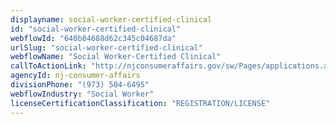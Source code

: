 ```yaml
---
displayname: social-worker-certified-clinical
id: "social-worker-certified-clinical"
webflowId: "640b84688d62c345c04687da"
urlSlug: "social-worker-certified-clinical"
webflowName: "Social Worker-Certified Clinical"
callToActionLink: "http://njconsumeraffairs.gov/sw/Pages/applications.aspx"
agencyId: nj-consumer-affairs
divisionPhone: "(973) 504-6495"
webflowIndustry: "Social Worker"
licenseCertificationClassification: "REGISTRATION/LICENSE"
---
```

